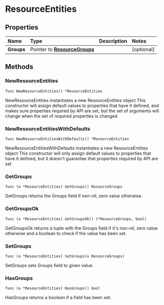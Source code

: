 # ResourceEntities

## Properties

| Name | Type | Description | Notes |
| :--- | :--- | :--- | :--- |
| **Groups** | Pointer to [**ResourceGroups**](resourcegroups.md) |  | \[optional\] |

## Methods

### NewResourceEntities

`func NewResourceEntities() *ResourceEntities`

NewResourceEntities instantiates a new ResourceEntities object This constructor will assign default values to properties that have it defined, and makes sure properties required by API are set, but the set of arguments will change when the set of required properties is changed

### NewResourceEntitiesWithDefaults

`func NewResourceEntitiesWithDefaults() *ResourceEntities`

NewResourceEntitiesWithDefaults instantiates a new ResourceEntities object This constructor will only assign default values to properties that have it defined, but it doesn't guarantee that properties required by API are set

### GetGroups

`func (o *ResourceEntities) GetGroups() ResourceGroups`

GetGroups returns the Groups field if non-nil, zero value otherwise.

### GetGroupsOk

`func (o *ResourceEntities) GetGroupsOk() (*ResourceGroups, bool)`

GetGroupsOk returns a tuple with the Groups field if it's non-nil, zero value otherwise and a boolean to check if the value has been set.

### SetGroups

`func (o *ResourceEntities) SetGroups(v ResourceGroups)`

SetGroups sets Groups field to given value.

### HasGroups

`func (o *ResourceEntities) HasGroups() bool`

HasGroups returns a boolean if a field has been set.

